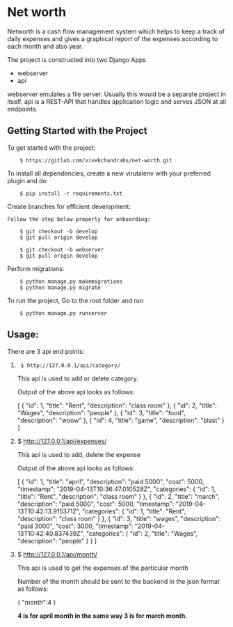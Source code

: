 # Net worth

Networth is a cash flow management system which helps to keep a track of daily expenses and gives a graphical report of the expenses according to each month and also year.

The project is constructed into two Django Apps

*  webserver
*  api

webserver emulates a file server. Usually this would be a separate project in itself. api is a REST-API that handles application logic and serves JSON at all endpoints.


## Getting Started with the Project

To get started with the project:

        $ https://gitlab.com/vivekchandrabs/net-worth.git

To install all dependencies, create a new virutalenv with your preferred plugin and do
    
        $ pip install -r requirements.txt

Create branches for efficient development:

    Follow the step below properly for onboarding:

        $ git checkout -b develop
        $ git pull origin develop
        
        $ git checkout -b webserver
        $ git pull origin develop

Perform migrations:
        
        $ python manage.py makemigrations
        $ python manage.py migrate

To run the project, Go to the root folder and run

        $ python manage.py runserver
        
## Usage:
    
There are 3 api end points:

1.      $ http://127.0.0.1/api/category/
    
    This api is used to add or delete category.
    
    Output of the above api looks as follows:

    [
    {
        "id": 1,
        "title": "Rent",
        "description": "class room"
    },
    {
        "id": 2,
        "title": "Wages",
        "description": "people"
    },
    {
        "id": 3,
        "title": "food",
        "description": "woow"
    },
    {
        "id": 4,
        "title": "game",
        "description": "blast"
    }
    ]
        
2. $ http://127.0.0.1/api/expenses/

    This api is used to add, delete the expense
    
    Output of the above api looks as follows:
    
    [
    {
        "id": 1,
        "title": "april",
        "description": "paid 5000",
        "cost": 5000,
        "timestamp": "2019-04-13T10:36:47.010528Z",
        "categories": {
            "id": 1,
            "title": "Rent",
            "description": "class room"
        }
    },
    {
        "id": 2,
        "title": "march",
        "description": "paid 5000",
        "cost": 5000,
        "timestamp": "2019-04-13T10:42:13.915371Z",
        "categories": {
            "id": 1,
            "title": "Rent",
            "description": "class room"
        }
    },
    {
        "id": 3,
        "title": "wages",
        "description": "paid 3000",
        "cost": 3000,
        "timestamp": "2019-04-13T10:42:40.837439Z",
        "categories": {
            "id": 2,
            "title": "Wages",
            "description": "people"
        }
    }
    ]
    
3. $ http://127.0.0.1/api/month/

    This api is used to get the expenses of the particular month
    
    Number of the month should be sent to the backend in the json format as follows:
    
    {
        "month":4
    }
    
    
    **4 is for april month in the same way 3 is for march month.**
    
